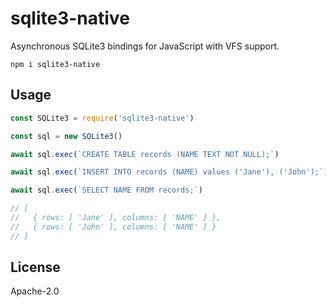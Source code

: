 # sqlite3-native

Asynchronous SQLite3 bindings for JavaScript with VFS support.

```
npm i sqlite3-native
```

## Usage

```js
const SQLite3 = require('sqlite3-native')

const sql = new SQLite3()

await sql.exec(`CREATE TABLE records (NAME TEXT NOT NULL);`)

await sql.exec(`INSERT INTO records (NAME) values ('Jane'), ('John');`)

await sql.exec(`SELECT NAME FROM records;`)

// [
//   { rows: [ 'Jane' ], columns: [ 'NAME' ] },
//   { rows: [ 'John' ], columns: [ 'NAME' ] }
// ]
```

## License

Apache-2.0
